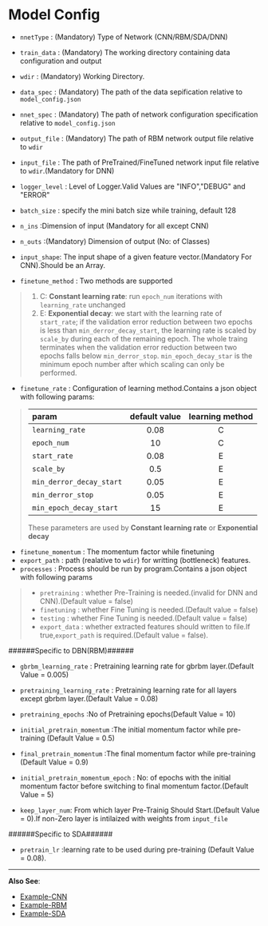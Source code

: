 Model Config
=============
* `nnetType` : (Mandatory) Type of Network (CNN/RBM/SDA/DNN)
* `train_data` : (Mandatory) The working directory containing data configuration and output
* `wdir` : (Mandatory) Working Directory.
* `data_spec` : (Mandatory) The path of the data sepification relative to `model_config.json`
* `nnet_spec` : (Mandatory) The path of network configuration specification relative to `model_config.json`

* `output_file` : (Mandatory) The path of RBM network output file relative to `wdir`
* `input_file` : The path of PreTrained/FineTuned network input file relative to `wdir`.(Mandatory for DNN)

* `logger_level` : Level of Logger.Valid Values are "INFO","DEBUG" and "ERROR"

* `batch_size` : specify the mini batch size while training, default 128
* `n_ins` :Dimension of input (Mandatory for all except CNN)
* `n_outs` :(Mandatory) Dimension of output (No: of Classes) 
* `input_shape`: The input shape of a given feature vector.(Mandatory For CNN).Should be an Array.

* `finetune_method` :  Two methods are supported  

> 1. C: **Constant learning rate**: run `epoch_num` iterations with `learning_rate` unchanged
> 2. E: **Exponential decay**: we start with the learning rate of `start_rate`; if the validation error reduction between two epochs is less than `min_derror_decay_start`, the learning rate is scaled by `scale_by` during each of the remaining epoch. The whole traing terminates when the validation error reduction between two epochs falls below `min_derror_stop`. `min_epoch_decay_star` is the minimum epoch number after which scaling can only be performed.

* `finetune_rate` : Configuration of learning method.Contains a json object with following params:

> param                   | default value  |learning method 
> :-----------------------|:--------------:|:---------------:
> `learning_rate`         |0.08            | C
> `epoch_num`             |10              | C
> `start_rate`            |0.08            | E
> `scale_by`              |0.5             | E
> `min_derror_decay_start`|0.05            | E
> `min_derror_stop`       |0.05            | E
> `min_epoch_decay_start` | 15             | E
> These parameters are used by **Constant learning rate** or **Exponential decay**

* `finetune_momentum` :  The momentum factor while finetuning
* `export_path` : path (realative to `wdir`) for writting (bottleneck) features.
* `processes` : Process should be run by program.Contains a json object with following params

> * `pretraining` : whether Pre-Training is needed.(invalid for DNN and CNN).(Default value = false)
> * `finetuning` : whether Fine Tuning  is needed.(Default value = false)
> * `testing` : whether Fine Tuning  is needed.(Default value = false)
> * `export_data` : whether extracted features should written to file.If true,`export_path` is required.(Default value = false).

######Specific to DBN(RBM)######
* `gbrbm_learning_rate` : Pretraining learning rate for gbrbm layer.(Default Value = 0.005)
* `pretraining_learning_rate` : Pretraining learning rate for all layers except gbrbm layer.(Default Value = 0.08)
* `pretraining_epochs` :No of Pretraining epochs(Default Value = 10)
* `initial_pretrain_momentum` :The initial momentum factor while pre-training (Default Value = 0.5)
* `final_pretrain_momentum` :The final momentum factor while pre-training (Default Value = 0.9)
* `initial_pretrain_momentum_epoch` : No: of epochs with the initial momentum factor before switching to final momentum factor.(Default Value = 5)

* `keep_layer_num`: From which layer Pre-Trainig Should Start.(Default Value = 0).If non-Zero layer is intilaized with weights from `input_file`

######Specific to SDA######
* `pretrain_lr` :learning rate to be used during pre-training (Default Value = 0.08).

_____________________________________________________________________________________________

**Also See**: 

* [Example-CNN](../sample_config/MNIST/CNN/model_config.json)
* [Example-RBM](../sample_config/MNIST/DBN/model_config.json)
* [Example-SDA](../sample_config/MNIST/SDA/model_config.json)
